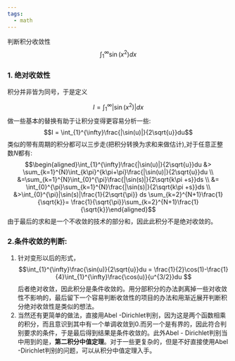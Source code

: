 ```yaml
---
tags:
  - math
---
```

判断积分收敛性$$\int_{1}^{\infty}\sin(x^2)dx$$
### 1. 绝对收敛性
积分并非皆为同号，于是定义




$$I = \int_{1}^{\infty}|\sin(x^2)|dx$$
做一些基本的替换有助于让积分变得更容易分析一些:
$$I =
\int_{1}^{\infty}\frac{|\sin(u)|}{2\sqrt{u}}du$$类似的带有周期的积分都可以三步走(把积分转换为求和来做估计),对于任意正整数$N$都有:
$$\begin{aligned}\int_{1}^{\infty}\frac{|\sin(u)|}{2\sqrt{u}}du
&>
\sum_{k=1}^{N}\int_{k\pi}^{k\pi+\pi}\frac{|\sin(u)|}{2\sqrt{u}}du
\\
&=\sum_{k=1}^{N}\int_{0}^{\pi}\frac{|\sin(s)|}{2\sqrt{k\pi
+s}}ds \\ &=
\int_{0}^{\pi}\sum_{k=1}^{N}\frac{|\sin(s)|}{2\sqrt{k\pi
+s}}ds \\ &>\int_{0}^{\pi}|\sin(s)|\frac{1}{2\sqrt{\pi}} ds
\sum_{k=2}^{N+1}\frac{1}{\sqrt{k}}=
\frac{1}{\sqrt{\pi}}\sum_{k=2}^{N+1}\frac{1}{\sqrt{k}}\end{aligned}$$由于最后的求和是一个不收敛的技术的部分和，因此此积分不是绝对收敛的。

### 2.条件收敛的判断:
1. 针对变形以后的形式，
$$\int_{1}^{\infty}\frac{\sin(u)}{2\sqrt{u}}du =
\frac{1}{2}\cos(1)-\frac{1}{4}\int_{1}^{\infty}\frac{\cos(u)}{u^{3/2}}du
$$
后者绝对收敛，因此积分是条件收敛的。用分部积分的办法剥离掉一些对收敛性不影响的，最后留下一个容易判断收敛性的项目的办法和用渐近展开判断积分绝对收敛性是类似的想法。
2. 当然还有更简单的做法，直接用Abel -Dirichlet判别，因为这是两个函数相乘的积分，而且意识到其中有一个单调收敛到0.而另一个是有界的，因此符合判别要求的条件，于是最后得到结果是条件收敛的。此外Abel - Dirichlet判别当中用到的是，**第二积分中值定理**。对于一些更复杂的，但是不好直接使用Abel -Dirichlet判别的问题，可以从积分中值定理入手。

